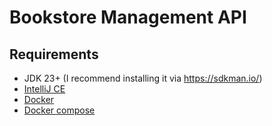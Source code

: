 # Bookstore Management API

## Requirements

* JDK 23+ (I recommend installing it via https://sdkman.io/)
* [IntelliJ CE](https://www.jetbrains.com/idea/download)
* [Docker](https://www.docker.com/products/docker-desktop/)
* [Docker compose](https://docs.docker.com/compose/install/)